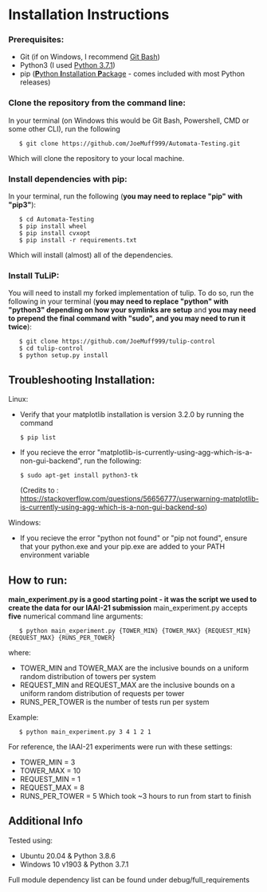 # Installation Instructions

### Prerequisites:
- Git (if on Windows, I recommend [Git Bash](https://gitforwindows.org/))
- Python3 (I used [Python 3.7.1](https://www.python.org/downloads/release/python-371/))
- pip ([**P**ython **I**nstallation **P**ackage](https://pypi.org/project/pip/) - comes included with most Python releases)

### Clone the repository from the command line:
In your terminal (on Windows this would be Git Bash, Powershell, CMD or some other CLI), run the following
```
   $ git clone https://github.com/JoeMuff999/Automata-Testing.git
```
Which will clone the repository to your local machine. 
### Install dependencies with pip:
In your terminal, run the following (**you may need to replace "pip" with "pip3"**):
```
   $ cd Automata-Testing
   $ pip install wheel
   $ pip install cvxopt
   $ pip install -r requirements.txt
```
Which will install (almost) all of the dependencies.
### Install TuLiP:
You will need to install my forked implementation of tulip. To do so, run the following in your terminal (**you may need to replace "python" with "python3" depending on how your symlinks are setup** and **you may need to prepend the final command with "sudo", and you may need to run it twice**):
```
   $ git clone https://github.com/JoeMuff999/tulip-control
   $ cd tulip-control
   $ python setup.py install 
```

## Troubleshooting Installation:
Linux:
- Verify that your matplotlib installation is version 3.2.0 by running the command 
   ```
   $ pip list
   ```
- If you recieve the error "matplotlib-is-currently-using-agg-which-is-a-non-gui-backend", run the following:
   ```
   $ sudo apt-get install python3-tk
   ```
   (Credits to : https://stackoverflow.com/questions/56656777/userwarning-matplotlib-is-currently-using-agg-which-is-a-non-gui-backend-so)

Windows:
- If you recieve the error "python not found" or "pip not found", ensure that your python.exe and your pip.exe are added to your PATH environment variable

## How to run:
**main_experiment.py is a good starting point - it was the script we used to create the data for our IAAI-21 submission**
main_experiment.py accepts **five** numerical command line arguments:
```
   $ python main_experiment.py {TOWER_MIN} {TOWER_MAX} {REQUEST_MIN} {REQUEST_MAX} {RUNS_PER_TOWER}
```
where:
   - TOWER_MIN and TOWER_MAX are the inclusive bounds on a uniform random distribution of towers per system
   - REQUEST_MIN and REQUEST_MAX are the inclusive bounds on a uniform random distribution of requests per tower
   - RUNS_PER_TOWER is the number of tests run per system
   
Example:
```
   $ python main_experiment.py 3 4 1 2 1
```
For reference, the IAAI-21 experiments were run with these settings:
   - TOWER_MIN = 3
   - TOWER_MAX = 10
   - REQUEST_MIN = 1
   - REQUEST_MAX = 8
   - RUNS_PER_TOWER = 5
Which took ~3 hours to run from start to finish

## Additional Info

Tested using:
- Ubuntu 20.04 & Python 3.8.6
- Windows 10 v1903 & Python 3.7.1

Full module dependency list can be found under debug/full_requirements
